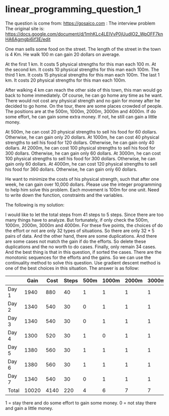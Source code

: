 # linear_programming_question_1

The question is come from:  https://gosaico.com : The interview problem
The original site is: https://docs.google.com/document/d/1mhKLc4LEIVvP0jUudIO2_WpOFF7knHA6Agmgbi6if3E/edit

One man sells some food on the street. The length of the street in the town is 4 Km. He walk 100 m can gain 20 dollars on average. 

At the first 1 km. It costs 5 physical strengths for this man each 100 m.
At the second km. It costs 10 physical strengths for this man each 100m.
The third 1 km. It costs 15 physical strengths for this man each 100m.
The last 1 km. It costs 20 physical strengths for this man each 100m.

After walking 4 km can reach the other side of this town, this man would go back to home immediately. Of course, he can go home any time as he want.
There would not cost any physical strength and no gain for money after he decided to go home.
On the tour, there are some places crowded of people. The positions are at the 500m, 1000m, 2000m, 3000m and 4000m. If do some effort, he can gain some extra money. If not, he still can gain a little money.

At 500m, he can cost 20 physical strengths to sell his food for 60 dollars. Otherwise, he can gain only 20 dollars.
At 1000m, he can cost 40 physical strengths to sell his food for 120 dollars. Otherwise, he can gain only 40 dollars.
At 2000m, he can cost 100 physical strengths to sell his food for 300 dollars. Otherwise, he can gain only 60 dollars.
At 3000m, he can cost 100 physical strengths to sell his food for 300 dollars. Otherwise, he can gain only 60 dollars.
At 4000m, he can cost 120 physical strengths to sell his food for 360 dollars. Otherwise, he can gain only 60 dollars. 

He want to minimize the costs of his physical strength, such that after one week, he can gain over 10,000 dollars. Please use the integer programming to help him solve this problem. Each movement is 100m for one unit. Need to write down the function, constraints and the variables.


The following is my solution:

I would like to let the total steps from 41 steps to 5 steps. Since there are too many things have to analyze. But fortunately, if only check the 500m, 1000m, 2000m, 3000m and 4000m. For these five points, the choices of do the effort or not are only 32 types of situations. So there are only 32 * 5 pairs of data. And the other hand, there are some duplications. And there are some cases not match the gain if do the efforts. So delete these duplications and the no worth to do cases. Finally, only remain 34 cases. And the best thing is that in this question, if sorted the cases. There are the monotonic sequences for the efforts and the gains. So we can use the continuality method to solve this question. Use gradient descent method is one of the best choices in this situation. 
The answer is as follow:

|  | Gain | Cost | Steps | 500m | 1000m | 2000m | 3000m | 4000m |
| ----- | ------ | ------ | ------ | ----- | ----- | ----- | ----- | ----- |
| Day 1 | 1940 | 880 | 40 | 1 | 1 | 1 | 1 | 1 |
| Day 2 | 1340 | 540 | 30 | 0 | 1 | 1 | 1 | 0 |
| Day 3 | 1340 | 540 | 30 | 0 | 1 | 1 | 1 | 0 |
| Day 4 | 1300 | 520 | 30 | 1 | 0 | 1 | 1 | 0 |
| Day 5 | 1380 | 560 | 30 | 1 | 1 | 1 | 1 | 0 |
| Day 6 | 1380 | 560 | 30 | 1 | 1 | 1 | 1 | 0 |
| Day 7 | 1340 | 540 | 30 | 0 | 1 | 1 | 1 | 0 |
| Total | 10020 | 4140 | 220 | 4 | 6 | 7 | 7 | 1 |

1 = stay there and do some effort to gain some money.
0 = not stay there and gain a little money.
